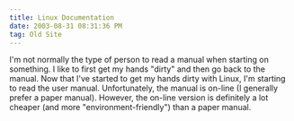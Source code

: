 ```yaml
---
title: Linux Documentation
date: 2003-08-31 08:31:36 PM
tag: Old Site
---
```


I'm not normally the type of person to read a manual when starting on something. I like to first get my hands "dirty" and then go back to the manual. Now that I've started to get my hands dirty with Linux, I'm starting to read the user manual. Unfortunately, the manual is on-line (I generally prefer a paper manual). However, the on-line version is definitely a lot cheaper (and more "environment-friendly") than a paper manual.